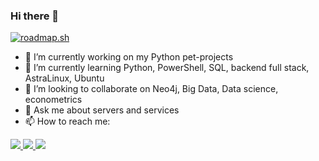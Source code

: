 ### Hi there 👋
[![roadmap.sh](https://api.roadmap.sh/v1-badge/tall/65991ff0ae22c12523304752?variant=dark)](https://roadmap.sh)

- 🔭 I’m currently working on my Python pet-projects
- 🌱 I’m currently learning Python, PowerShell, SQL, backend full stack, AstraLinux, Ubuntu
- 👯 I’m looking to collaborate on Neo4j, Big Data, Data science, econometrics
- 💬 Ask me about servers and services
- 📫 How to reach me:
<div id="badges">
  <a href="mailto:igor.lytkin.2020@ya.ru">
    <img src="https://img.shields.io/badge/Yandex-red?style=flat&logoColor=white"/>
  </a>
  <a href="https://t.me/IgorLytkin">
    <img src="https://img.shields.io/badge/Telegram-blue?color=blue&logo=telegram&logoColor=white"/>
  </a> 
  <a href="https://instagram.com/igorlytkin2023">
    <img src="https://img.shields.io/badge/Instagram-white?style=flat&logo=Instagram&logoColor=white"/>
</a>
</div>
<!--
**IgorLytkin/IgorLytkin** is a ✨ _special_ ✨ repository because its `README.md` (this file) appears on your GitHub profile.

Here are some ideas to get you started:

- 🤔 I’m looking for help with ...
- 😄 Pronouns: ...
- ⚡ Fun fact: ...
-->
